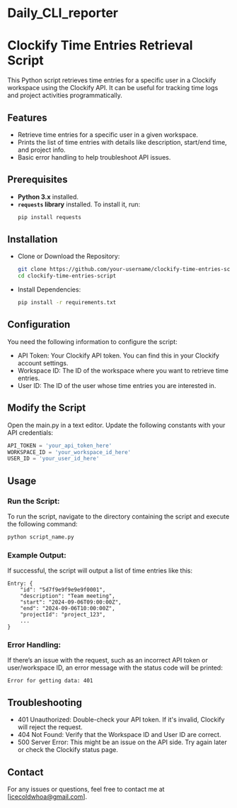 # Daily_CLI_reporter
# Clockify Time Entries Retrieval Script

This Python script retrieves time entries for a specific user in a Clockify workspace using the Clockify API. It can be useful for tracking time logs and project activities programmatically.

## Features

- Retrieve time entries for a specific user in a given workspace.
- Prints the list of time entries with details like description, start/end time, and project info.
- Basic error handling to help troubleshoot API issues.
  
## Prerequisites

- **Python 3.x** installed.
- **`requests` library** installed. To install it, run:
  ```bash
  pip install requests

## Installation

- Clone or Download the Repository:
  ```bash
  git clone https://github.com/your-username/clockify-time-entries-script.git
  cd clockify-time-entries-script
- Install Dependencies:
  ```bash
  pip install -r requirements.txt

## Configuration
You need the following information to configure the script:

- API Token: Your Clockify API token. You can find this in your Clockify account settings.
- Workspace ID: The ID of the workspace where you want to retrieve time entries.
- User ID: The ID of the user whose time entries you are interested in.

## Modify the Script
Open the main.py in a text editor.
Update the following constants with your API credentials:
  ```python
  API_TOKEN = 'your_api_token_here'
  WORKSPACE_ID = 'your_workspace_id_here'
  USER_ID = 'your_user_id_here'
  ```

## Usage
### Run the Script:
To run the script, navigate to the directory containing the script and execute the following command:
``` bash
python script_name.py
```
### Example Output: 
If successful, the script will output a list of time entries like this:
```plaintext
Entry: {
    "id": "5d7f9e9f9e9e9f0001",
    "description": "Team meeting",
    "start": "2024-09-06T09:00:00Z",
    "end": "2024-09-06T10:00:00Z",
    "projectId": "project_123",
    ...
}
```
### Error Handling:
If there’s an issue with the request, such as an incorrect API token or user/workspace ID, an error message with the status code will be printed:
```plaintext
Error for getting data: 401
```

## Troubleshooting
- 401 Unauthorized: Double-check your API token. If it's invalid, Clockify will reject the request.
- 404 Not Found: Verify that the Workspace ID and User ID are correct.
- 500 Server Error: This might be an issue on the API side. Try again later or check the Clockify status page.

## Contact
For any issues or questions, feel free to contact me at [icecoldwhoa@gmail.com].



